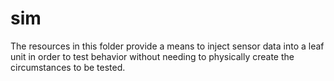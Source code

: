 # sim

The resources in this folder provide a means to inject sensor data into a leaf unit in order to test behavior without needing to physically create the circumstances to be tested.
